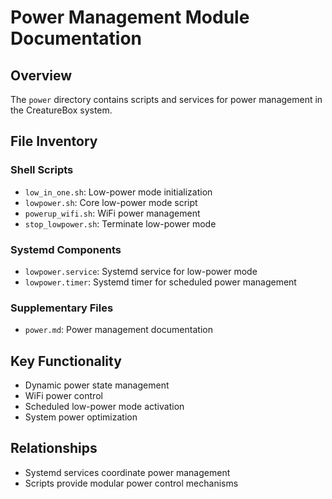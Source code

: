 # Power Management Module Documentation

## Overview
The `power` directory contains scripts and services for power management in the CreatureBox system.

## File Inventory

### Shell Scripts
- `low_in_one.sh`: Low-power mode initialization
- `lowpower.sh`: Core low-power mode script
- `powerup_wifi.sh`: WiFi power management
- `stop_lowpower.sh`: Terminate low-power mode

### Systemd Components
- `lowpower.service`: Systemd service for low-power mode
- `lowpower.timer`: Systemd timer for scheduled power management

### Supplementary Files
- `power.md`: Power management documentation

## Key Functionality
- Dynamic power state management
- WiFi power control
- Scheduled low-power mode activation
- System power optimization

## Relationships
- Systemd services coordinate power management
- Scripts provide modular power control mechanisms
